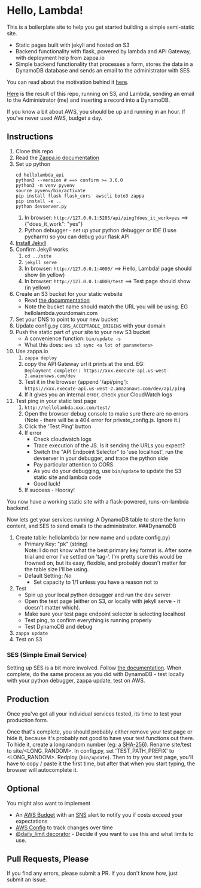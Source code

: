 # Hello, Lambda!
This is a boilerplate site to help you get started building a simple semi-static site.
* Static pages built with jekyll and hosted on S3
* Backend functionality with flask, powered by lambda and API Gateway, with deployment help from zappa.io
* Simple backend functionality that processes a form, stores the data in a DynamoDB database and sends an email to the administrator with SES

You can read about the motivation behind it [here](https://medium.com/@rrosen326/a-semi-static-site-with-s3-lambda-jekyll-and-flask-93c33c0fc820).

[Here](http://hellolambda.k2company.com/) is the result of this repo, running on S3, and Lambda, sending an email to the Administrator (me) and inserting a record into a DynamoDB. 

If you know a bit about AWS, you should be up and running in an hour.  If you've never used AWS, budget a day. 

## Instructions

1. Clone this repo
1. Read the [Zappa.io documentation](https://github.com/Miserlou/Zappa)
1. Set up python
    ```
    cd hellolambda_api
    python3 --version # ==> confirm >= 3.6.0
    python3 -m venv pyvenv
    source pyvenv/bin/activate
    pip install flask flask_cors  awscli boto3 zappa
    pip install -e ..
    python devserver.py
    ```
    1. In browser: `http://127.0.0.1:5285/api/ping?does_it_work=yes` ==> {"does_it_work": "yes"}
    1. Python debugger - set up your python debugger or IDE (I use pycharm) so you can debug your flask API
1. [Install Jekyll](http://jekyllrb.com/docs/installation/)
1. Confirm Jekyll works
    1. `cd ../site`
    1. `jekyll serve`
    1. In browser: `http://127.0.0.1:4000/` ==> Hello, Lambda! page should show (in yellow)
    1. In browser: `http://127.0.0.1:4000/test` ==> Test page should show (in yellow)
1. Create an S3 bucket for your static website
    * Read [the docummentation](http://docs.aws.amazon.com/AmazonS3/latest/dev/WebsiteHosting.html)
    * Note the bucket name should match the URL you will be using. EG hellolambda.yourdomain.com
1. Set your DNS to point to your new bucket
1. Update config.py `CORS_ACCEPTABLE_ORIGINS` with your domain
1. Push the static part of your site to your new S3 bucket
    * A convenience function: `bin/update -s`
    * What this does: `aws s3 sync <a lot of parameters>`
1. Use zappa.io
    1. `zappa deploy`
    1. copy the API Gateway url it prints at the end. EG:  
       `Deployment complete!: https://xxx.execute-api.us-west-2.amazonaws.com/dev`
    1. Test it in the browser (append '/api/ping'):  
       `https://xxx.execute-api.us-west-2.amazonaws.com/dev/api/ping`
    1. If it gives you an internal error, check your CloudWatch logs
1. Test ping in your static test page
    1. `http://hellolambda.xxx.com/test/`
    1. Open the browser debug console to make sure there are no errors  
        (Note - there will be a 404 error for private_config.js. Ignore it.)
    1. Click the 'Test Ping' button
    1. If error
        * Check cloudwatch logs
        * Trace execution of the JS. Is it sending the URLs you expect?
        * Switch the "API Endpoint Selector" to 'use localhost', run the devserver in your debugger, and trace the python side
        * Pay particular attention to CORS
        * As you do your debugging, use `bin/update` to update the S3 static site and lambda code
        * Good luck!
    1. If success - Hooray!

You now have a working static site with a flask-powered, runs-on-lambda backend.

Now lets get your services running: A DynamoDB table to store the form content, and SES to send emails to the administrator.
###DynamoDB
1. Create table: hellolambda (or new name and update config.py)
    * Primary Key: "pk" (string)  
    Note: I do not know what the best primary key format is. After some trial and error I've settled on 'tag-<datestr>'. I'm pretty sure this would be frowned on, but its easy, flexible, and probably doesn't matter for the table size I'll be using.
    * Default Setting: *No*
        * Set capacity to 1/1 unless you have a reason not to
1. Test
    * Spin up your local python debugger and run the dev server
    * Open the test page (either on S3, or locally with jekyll serve - it doesn't matter which). 
    * Make sure your test page endpoint selector is selecting localhost
    * Test ping, to confirm everything is running properly
    * Test DynamoDB and debug
1. `zappa update`
1. Test on S3

### SES (Simple Email Service)
Setting up SES is a bit more involved.  Follow [the documentation](https://aws.amazon.com/documentation/ses/).  When complete, do the same process as you did with DynamoDB - test locally with your python debugger, zappa update, test on AWS. 

## Production
Once you've got all your individual services tested, its time to test your production form.

Once that's complete, you should probably either remove your test page or hide it, because it's probably not good to have your test functions out there. To hide it, create a long random number (eg: a [SHA-256](http://www.xorbin.com/tools/sha256-hash-calculator)).  Rename site/test to site/<LONG_RANDOM>.  In config.py, set 'TEST_PATH_PREFIX' to <LONG_RANDOM>.  Redploy (`bin/update`).  Then to try your test page, you'll have to copy / paste it the first time, but after that when you start typing, the browser will autocomplete it. 

## Optional
You might also want to implement
* An [AWS Budget](http://docs.aws.amazon.com/awsaccountbilling/latest/aboutv2/budgets-managing-costs.html) with an [SNS](https://aws.amazon.com/sns/) alert to notify you if costs exceed your expectations
* [AWS Config](https://aws.amazon.com/config/) to track changes over time
* [@daily_limit decorator](https://github.com/rr326/hellolambda/blob/master/hellolambda_api/limiter.py) - Decide if you want to use this and what limits to use. 

## Pull Requests, Please
If you find any errors, please submit a PR. If you don't know how, just submit an issue. 

